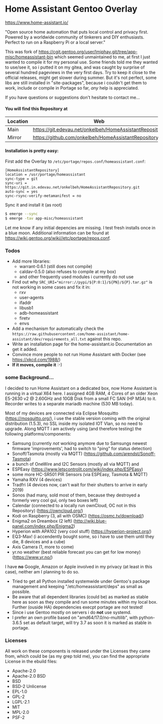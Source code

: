 Home Assistant Gentoo Overlay
=============================

https://www.home-assistant.io/

"Open source home automation that puts local control and privacy first. Powered by a worldwide community of tinkerers and DIY enthusiasts. Perfect to run on a Raspberry Pi or a local server."

This was fork of https://cgit.gentoo.org/user/lmiphay.git/tree/app-misc/homeassistant-bin which seemed unmaintained to me, at first I just wanted to compile it for my personal use. Some friends told me they wanted to use/see it, so i putted it on my gitea, and was caught by surprise of several hundred pageviews in the very first days. Try to keep it close to the official releases, might get slower during summer. But it's not perfect, some libs are still installed in "site-packages", because i couldn't get them to work, include or compile in Portage so far, _any_ help is appreciated.

If you have questions or suggestions don't hesitate to contact me...

#### You will find this Repository at
| Location | Web | Clone me here |
| ------ | ------ | ------ |
| Main | https://git.edevau.net/onkelbeh/HomeAssistantRepository | https://git.edevau.net/onkelbeh/HomeAssistantRepository.git |
| Mirror | https://github.com/onkelbeh/HomeAssistantRepository |  https://github.com/onkelbeh/HomeAssistantRepository.git |


#### Installation is pretty easy:

First add the Overlay to `/etc/portage/repos.conf/homeassistant.conf`:
```
[HomeAssistantRepository]
location = /usr/portage/homeassistant
sync-type = git
sync-uri = https://git.in.edevau.net/onkelbeh/HomeAssistantRepository.git
auto-sync = yes
sync-rsync-verify-metamanifest = no
```
Sync it and install it (as root)
```sh
$ emerge --sync
$ emerge -tav app-misc/homeassistant
```
Let me know if any initial depencies are missing. I test fresh installs once in a blue moon. Additional information can be found at https://wiki.gentoo.org/wiki//etc/portage/repos.conf.

### Todos
- Add more libraries:
  - warrant-0.6.1 (still does not compile)
  - caldav-0.5.0 (also refuses to compile at my box)
  - and other frequently used modules i currently do not use
- Find out why `SRC_URI="mirror://pypi/${P:0:1}/${PN}/${P}.tar.gz"` is not working in some cases and fix it in:
  - rxv
  - user-agents
  - ifaddr
  - libusb1
  - adb-homeassistant
  - firetv
  - envs
- Add a mechanism for automatically check the `https://raw.githubusercontent.com/home-assistant/home-assistant/dev/requirements_all.txt` against this repo.
- Write an installation page for the home-assistant.io Documentation an get it added.
- Convince more people to not run Home Assistant with Docker (see https://xkcd.com/1988/)
- **If it moves, compile it** :-)

### some Background...

I decided to run Home Assistant on a dedicated box, now Home Assistant is running in a virtual X64 here. I assigned 4GB RAM, 4 Cores of an older Xeon E5-2630 v2 @ 2.60GHz and 10GB Disk from a small FC SAN (HP MSA) to it. Recorder writes to a separate mariadb machine (530 MB today).

Most of my devices are connected via Eclipse Mosquitto (https://mosquitto.org/), i use the stable version coming with the original distribution (1.5.3), no SSL inside my isolated IOT Vlan, so no need to upgrade. Along MQTT i am actively using (and therefore testing) the following platforms/components:
* Samsung (currently _not_ working anymore due to Samsungs newest firmware 'improvements', had to switch to "ping" for status detection)
* Sonoff/Tasmota (mostly via MQTT) (https://github.com/arendst/Sonoff-Tasmota)
* a bunch of OneWire and I2C Sensors (mostly all via MQTT) and
* ESPEasy (https://www.letscontrolit.com/wiki/index.php/ESPEasy)
* some more HC-SR501 PIR Sensors (via ESPEasy, Tasmota & MQTT)
* Yamaha RXV (4 devices)
* Tradfri (4 devices now, can't wait for their shutters to arrive in early 2019)
* Sonos (had many, sold most of them, because they destroyed a formerly very cool gui, only two boxes left)
* Calendar (connected to a locally run ownCloud, OC not in this Repository) (https://owncloud.org/)
* Kodi on Raspberry (3, all with OSMC) (https://osmc.tv/download/)
* Enigma2 on Dreambox (2 left) (http://wiki.blue-panel.com/index.php/Enigma2)
* Hyperion with APA102 (very cool stuff) (https://hyperion-project.org/)
* EQ3-Max! (i accendently bought some, so i have to use them until they die, 8 devices and a cube)
* Axis Camera (1, more to come)
* yr.no weather (best reliable forecast you can get for low money) (https://www.yr.no/)

I have **no** Google, Amazon or Apple involved in my privacy (at least in this case), neither am I planning to do so.

* Tried to get all Python installed systemwide under Gentoo's package management and keeping "/etc/homeassistant/deps" as small as possible.
* Be aware that all dependent libraries (could be) as marked as stable here as soon as they compile and run some minutes within my local box. Further (ouside HA) dependencies execpt portage are not tested!
* Since i use Gentoo mostly on servers i do **not** use systemd.
* I prefer an own profile based on "amd64/17.0/no-multilib", with python-3.6.5 set as default target, will try 3.7 as soon it is marked as stable in portage.

### Licenses
All work on these components is released under the Licenses they came from, which could be (as my grep told me), you can find the appropriate License in the ebuild files:
- Apache-2.0
- Apache-2.0 BSD
- BSD
- BSD-2 Unlicense
- EPL-1.0
- GPL-2
- LGPL-2.1
- MIT
- MPL-2.0
- PSF-2
